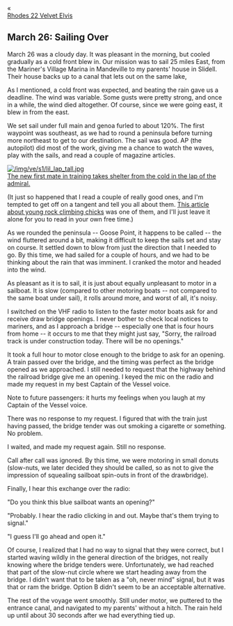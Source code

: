 <div class="top-nav-links"><div class="link-arrow link-arrow-left"><div class="div-left-ticks">«</div><a href="/velvet-elvis/rhodes-22" class="div-left-text">Rhodes 22 Velvet Elvis</a></div></div>

<h2>March 26:  Sailing Over</h2>
	
March 26 was a cloudy day.  It was pleasant in the morning, but cooled gradually as a cold front blew in.  Our mission was to sail 25 miles East, from the Mariner's Village Marina in Mandeville to my parents' house in Slidell.  Their house backs up to a canal that lets out on the same lake,

As I mentioned, a cold front was expected, and beating the rain gave us a deadline.  The wind was variable.  Some gusts were pretty strong, and once in a while, the wind died altogether.  Of course, since we were going east, it blew in from the east.

We set sail under full main and genoa furled to about 120%.  The first waypoint was southeast, as we had to round a peninsula before turning more northeast to get to our destination.  The sail was good.  AP (the autopilot) did most of the work, giving me a chance to watch the waves, play with the sails, and read a couple of magazine articles.

<a class="lightview alignright" href="/img/ve/s1/lil_lap_tall.jpg" data-lightview-caption="The new first mate in training takes shelter from the cold in the lap of the admiral." data-lightview-group="group1" style="width:350px;"><img src="/img//ve/s1/lil_lap_tall.jpg" alt="/img/ve/s1/lil_lap_tall.jpg"><br><span class="caption">The new first mate in training takes shelter from the cold in the lap of the admiral.</span></a>

(It just so happened that I read a couple of really good ones, and I'm tempted to get off on a tangent and tell you all about them.  <a href="https://www.outsideonline.com/outdoor-adventure/climbing/babes-belay/" target="_blank">This article about young rock climbing chicks</a> was one of them, and I'll just leave it alone for you to read in your own free time.)

As we rounded the peninsula -- Goose Point, it happens to be called -- the wind fluttered around a bit, making it difficult to keep the sails set and stay on course.  It settled down to blow from just the direction that I needed to go.  By this time, we had sailed for a couple of hours, and we had to be thinking about the rain that was imminent.  I cranked the motor and headed into the wind.

As pleasant as it is to sail, it is just about equally <i>un</i>pleasant to motor in a sailboat.  It is slow (compared to other motoring boats -- not compared to the same boat under sail), it rolls around more, and worst of all, it's noisy.

I switched on the VHF radio to listen to the faster motor boats ask for and receive draw bridge openings.  I never bother to check local notices to mariners, and as I approach a bridge -- especially one that is four hours from home -- it occurs to me that they might just say, "Sorry, the railroad track is under construction today.  There will be no openings."

It took a full hour to motor close enough to the bridge to ask for an opening.  A train passed over the bridge, and the timing was perfect as the bridge opened as we approached.  I still needed to request that the highway behind the railroad bridge give me an opening.  I keyed the mic on the radio and made my request in my best Captain of the Vessel voice.

Note to future passengers:  it hurts my feelings when you laugh at my Captain of the Vessel voice.

There was no response to my request.  I figured that with the train just having passed, the bridge tender was out smoking a cigarette or something.  No problem.

I waited, and made my request again.  Still no response.

Call after call was ignored.  By this time, we were motoring in small donuts (slow-nuts, we later decided they should be called, so as not to give the impression of squealing sailboat spin-outs in front of the drawbridge).

Finally, I hear this exchange over the radio:

"Do you think this blue sailboat wants an opening?"

"Probably.  I hear the radio clicking in and out.  Maybe that's them trying to signal."

"I guess I'll go ahead and open it."

Of course, I realized that I had no way to signal that they were correct, but I started waving wildly in the general direction of the bridges, not really knowing where the bridge tenders were.  Unfortunately, we had reached that part of the slow-nut circle where we start heading away from the bridge.  I didn't want that to be taken as a "oh, never mind" signal, but it was that or ram the bridge.  Option B didn't seem to be an acceptable alternative.

The rest of the voyage went smoothly.  Still under motor, we puttered to the entrance canal, and navigated to my parents' without a hitch.  The rain held up until about 30 seconds after we had everything tied up.